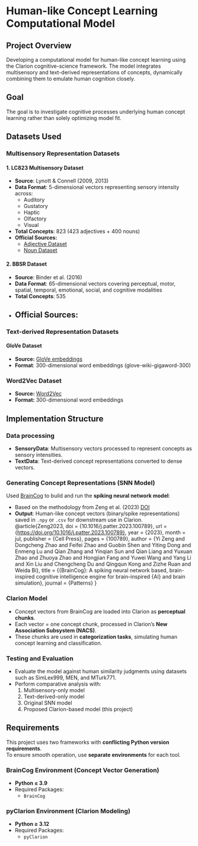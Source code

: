 # Human-like Concept Learning Computational Model

## Project Overview
Developing a computational model for human-like concept learning using the Clarion cognitive-science framework. The model integrates multisensory and text-derived representations of concepts, dynamically combining them to emulate human cognition closely.

## Goal 
The goal is to investigate cognitive processes underlying human concept learning rather than solely optimizing model fit.

## Datasets Used

### Multisensory Representation Datasets
#### 1. LC823 Multisensory Dataset
- **Source**: Lynott & Connell (2009, 2013)
- **Data Format**: 5-dimensional vectors representing sensory intensity across:
  - Auditory
  - Gustatory
  - Haptic
  - Olfactory
  - Visual
- **Total Concepts**: 823 (423 adjectives + 400 nouns)
- **Official Sources:**
  - [Adjective Dataset](https://link.springer.com/article/10.3758/BRM.41.2.558)
  - [Noun Dataset](https://link.springer.com/article/10.3758/s13428-012-0267-0)

#### 2. BBSR Dataset
- **Source**: Binder et al. (2016)
- **Data Format**: 65-dimensional vectors covering perceptual, motor, spatial, temporal, emotional, social, and cognitive modalities
- **Total Concepts**: 535
- **Official Sources:**
  - 

### Text-derived Representation Datasets
#### GloVe Dataset
- **Source:** [GloVe embeddings](https://nlp.stanford.edu/projects/glove/)
- **Format**: 300-dimensional word embeddings (glove-wiki-gigaword-300)

### Word2Vec Dataset
- **Source:** [Word2Vec](https://code.google.com/archive/p/word2vec/)
- **Format:** 300-dimensional word embeddings


## Implementation Structure

### Data processing
- **SensoryData**: Multisensory vectors processed to represent concepts as sensory intensities.  
- **TextData**: Text-derived concept representations converted to dense vectors. 

### Generating Concept Representations (SNN Model)
Used [BrainCog](https://github.com/BrainCog-X/Brain-Cog) to build and run the **spiking neural network model**:
- Based on the methodology from Zeng et al. (2023) [DOI](https://doi.org/10.1016/j.patter.2023.100789)
- **Output**: Human-like concept vectors (binary/spike representations) saved in `.npy` or `.csv` for downstream use in Clarion.
@article{Zeng2023,
  doi = {10.1016/j.patter.2023.100789},
  url = {https://doi.org/10.1016/j.patter.2023.100789},
  year = {2023},
  month = jul,
  publisher = {Cell Press},
  pages = {100789},
  author = {Yi Zeng and Dongcheng Zhao and Feifei Zhao and Guobin Shen and Yiting Dong and Enmeng Lu and Qian Zhang and Yinqian Sun and Qian Liang and Yuxuan Zhao and Zhuoya Zhao and Hongjian Fang and Yuwei Wang and Yang Li and Xin Liu and Chengcheng Du and Qingqun Kong and Zizhe Ruan and Weida Bi},
  title = {{BrainCog}: A spiking neural network based,  brain-inspired cognitive intelligence engine for brain-inspired {AI} and brain simulation},
  journal = {Patterns}
}

### Clarion Model
- Concept vectors from BrainCog are loaded into Clarion as **perceptual chunks**.
- Each vector = one concept chunk, processed in Clarion’s **New Association Subsystem (NACS)**.
- These chunks are used in **categorization tasks**, simulating human concept learning and classification.

### Testing and Evaluation
- Evaluate the model against human similarity judgments using datasets such as SimLex999, MEN, and MTurk771.
- Perform comparative analysis with:
  1. Multisensory-only model
  2. Text-derived-only model
  3. Original SNN model
  4. Proposed Clarion-based model (this project)


## Requirements
This project uses two frameworks with **conflicting Python version requirements**.  
To ensure smooth operation, use **separate environments** for each tool.

### BrainCog Environment (Concept Vector Generation)
- **Python ≤ 3.9** 
- Required Packages:
  - `BrainCog`

### pyClarion Environment (Clarion Modeling)
- **Python ≥ 3.12** 
- Required Packages:
  - `pyClarion`
